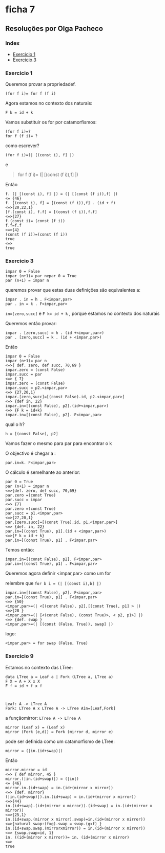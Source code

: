 
# ficha 7

## Resoluções por Olga Pacheco


### Index

-  [Exercicio 1](#ex1)
-  [Exercicio 3](#ex3)

  

### <a id="ex1"></a> Exercicio 1

 
Queremos provar a propriedadef.

    (for f i)= for f (f i)

Agora estamos no contexto dos naturais:

    F k = id + k

 
Vamos substituir os for por catamorfismos:

    (for f i)=?
    for f (f i)= ?

como escrever?
  

    (for f i)=(| [(const i), f] |)

e

> for f (f i)= (| [(const (f i)),f] |)

  

Então

  

    f. (| [(const i), f] |) = (| [(const (f i)),f] |)    
    <= {46}    
    f. [(const i), f] = [(const (f i)),f] . (id + f)    
    <=>{20,22,1}    
    [f.(const i), f.f] = [(const (f i)),f.f]    
    <=>{27}    
    f.(const i)= (const (f i))    
    f.f=f.f    
    <=>{4}    
    (const (f i))=(const (f i))    
    true    
    <=>    
    true

  
  

### <a id="ex3"></a> Exercicio 3

  

    impar 0 = False    
    impar (n+1)= par nepar 0 = True    
    par (n+1) = impar n

  

queremos provar que estas duas definições são equivalentes a:

    impar . in = h . F<impar,par>    
    par . in = k . F<impar,par>

`in=[zero,succ]` e `F k= id + k` , porque estamos no contexto dos naturais

  

Queremos então provar:

  
    impar . [zero,succ] = h . (id +<impar,par>)    
    par . [zero,succ] = k . (id + <impar,par>)

  

Então

  

    impar 0 = False    
    impar (n+1)= par n    
    <=>{ def. zero, def succ, 70,69 }    
    impar.zero = (const False)    
    impar.succ = par    
    <=> { 7}    
    impar.zero = (const False)    
    impar.succ = p2.<impar,par>    
    <=> {27,20,1}    
    impar.[zero,succ]=[(const False).id, p2.<impar,par>]    
    <=> {def in, 22}    
    impar.in=[(const False), p2].(id+<impar,par>)    
    <=> {F k = id+k}    
    impar.in=[(const False), p2]. F<impar,par>

  

qual o h?

    h = [(const False), p2]

  
Vamos fazer o mesmo para par para encontrar o k

 
O objectivo é chegar a :


    par.in=k. F<impar,par>

  

O cálculo é semelhante ao anterior:

    par 0 = True
    par (n+1) = impar n    
    <=>{def. zero, def succ, 70,69}    
    par.zero =(const True)    
    par.succ = impar    
    <=> {7}    
    par.zero =(const True)    
    par.succ = p1.<impar,par>    
    <=>{27,20,1}    
    par.[zero,succ]=[(const True).id, p1.<impar,par>]    
    <=> {def. in, 22}    
    par.in=[(const True), p1].(id + <impar,par>)    
    <=>{F k = id + k}    
    par.in=[(const True), p1] . F<impar,par>

  
Temos então:

    impar.in=[(const False), p2]. F<impar,par>    
    par.in=[(const True), p1] . F<impar,par>

Queremos agora definir <impar,par> como um for


relembre que `for b i = (| [(const i),b] |)`


    impar.in=[(const False), p2]. F<impar,par>    
    par.in=[(const True), p1] . F<impar,par>    
    <=> {50}    
    <impar,par>=(| <[(const False), p2],[(const True), p1] > |)    
    <=>{28 }    
    <impar,par>=(| [<(const False), (const True)>, < p2, p1>] |)    
    <=> {def. swap }    
    <impar,par>=(| [(const (False, True)), swap] |)

logo:

    <impar,par> = for swap (False, True)



### <a id="ex9"></a> Exercicio 9


Estamos no contexto das LTree:

    data LTree a = Leaf a | Fork (LTree a, LTree a)    
    F X = A + X x X    
    F f = id + f x f

  

    Leaf: A -> LTree A    
    Fork: LTree A x LTree A -> LTree Ain=[Leaf,Fork]

  

a funçãomirror: `LTree A -> LTree A`

    mirror (Leaf x) = (Leaf x)    
    mirror (Fork (e,d)) = Fork (mirror d, mirror e)

  

pode ser definida como um catamorfismo de LTree:

    mirror = (|in.(id+swap)|)


Então

  

    mirror.mirror = id    
    <=> { def mirror, 45 }    
    mirror.(|in.(id+swap)|) = (|in|)    
    <= {46}    
    mirror.in.(id+swap) = in.(id+(mirror x mirror))    
    <=> {def. mirror}    
    (|in.(id+swap)|).in.(id+swap) = in.(id+(mirror x mirror))    
    <=>{44}    
    in.(id+swap).(id+(mirror x mirror)).(id+swap) = in.(id+(mirror x mirror))    
    <=>{25,1}    
    in.(id+swap.(mirror x mirror).swap)=in.(id+(mirror x mirror))    
    <=>{natural swap:(fxg).swap = swap.(gxf) }    
    in.(id+swap.swap.(mirrorxmirror)) = in.(id+(mirror x mirror))    
    <=> {swap.swap=id, 1}    
    in. ((id+(mirror x mirror))= in. (id+(mirror x mirror)    
    <=>    
    true


